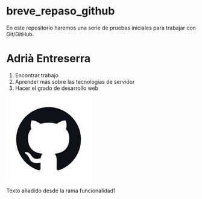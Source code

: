 # breve_repaso_github
En este repositorio haremos una serie de pruebas iniciales para trabajar con Git/GitHub.

# Adrià Entreserra

1. Encontrar trabajo
2. Aprender más sobre las tecnologias de servidor
3. Hacer el grado de desarrollo web

![Logo de hithub](GithubLogo.jpeg "Github logo") 

Texto añadido desde la rama funcionalidad1